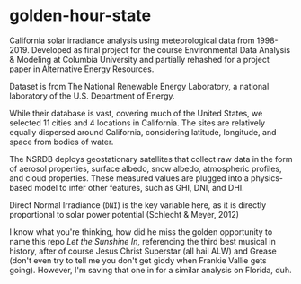 # golden-hour-state
California solar irradiance analysis using meteorological data from 1998-2019. Developed as final project for the course Environmental Data Analysis &amp; Modeling at Columbia University and partially rehashed for a project paper in Alternative Energy Resources.

Dataset is from The National Renewable Energy Laboratory, a national laboratory of the U.S. Department of Energy.

While their database is vast, covering much of the United States, we selected 11 cities and 4 locations in California. The sites are relatively equally dispersed around California, considering latitude, longitude, and space from bodies of water.

The NSRDB deploys geostationary satellites that collect raw data in the form of aerosol properties, surface albedo, snow albedo, atmospheric profiles, and cloud properties. These measured values are plugged into a physics-based model to infer other features, such as GHI, DNI, and DHI.

Direct Normal Irradiance (`DNI`) is the key variable here, as it is directly proportional to solar power potential (Schlecht & Meyer, 2012)

I know what you're thinking, how did he miss the golden opportunity to name this repo *Let the Sunshine In*, referencing the third best musical in history, after of course Jesus Christ Superstar (all hail ALW) and Grease (don't even try to tell me you don't get giddy when Frankie Vallie gets going). However, I'm saving that one in for a similar analysis on Florida, duh. 

